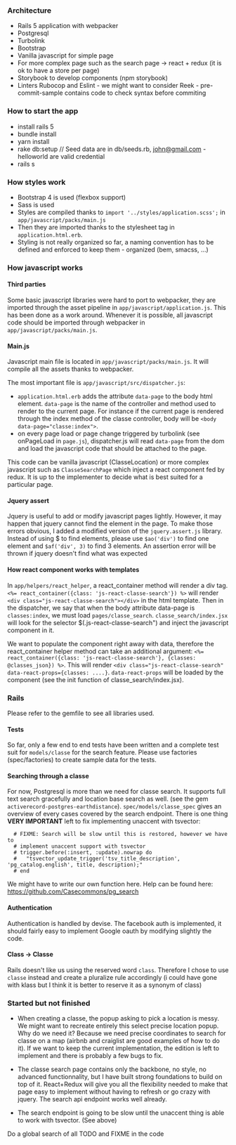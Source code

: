 ### Architecture ###
- Rails 5 application with webpacker
- Postgresql
- Turbolink
- Bootstrap
- Vanilla javascript for simple page
- For more complex page such as the search page -> react + redux (it is ok to have a store per page)
- Storybook to develop components (npm storybook)
- Linters Rubocop and Eslint - we might want to consider Reek - pre-commit-sample contains code to check syntax before commiting

### How to start the app ###
- install rails 5
- bundle install
- yarn install
- rake db:setup  // Seed data are in db/seeds.rb, john@gmail.com - helloworld are valid credential
- rails s

### How styles work
- Bootstrap 4 is used (flexbox support)
- Sass is used
- Styles are compiled thanks to `import '../styles/application.scss';` in `app/javascript/packs/main.js`
- Then they are imported thanks to the stylesheet tag in `application.html.erb`.
- Styling is not really organized so far, a naming convention has to be defined and enforced to keep them -
 organized (bem, smacss, ...)

### How javascript works

#### Third parties
Some basic javascript libraries were hard to port to webpacker, they are imported through the asset pipeline in `app/javascript/application.js`. This has been done as a work around. Whenever it is possible, all javascript code should be imported through webpacker in `app/javascript/packs/main.js`.

#### Main.js
Javascript main file is located in `app/javascript/packs/main.js`. It will compile all the assets thanks to webpacker.

The most important file is `app/javascript/src/dispatcher.js`:
- `application.html.erb` adds the attribute `data-page` to the body html element. `data-page` is the name of the controller and method used to render to the current page. For instance if the current page is rendered through the index method of the classe controller, body will be `<body data-page="classe:index">`.
- on every page load or page change triggered by turbolink (see onPageLoad in `page.js`), dispatcher.js will read `data-page` from the dom and load the javascript code that should be attached to the page.

This code can be vanilla javascript (ClasseLocation) or more complex javascript such as `ClasseSearchPage` which inject a react component fed by redux. It is up to the implementer to decide what is best suited for a particular page.

#### Jquery assert
Jquery is useful to add or modify javascript pages lightly. However, it may happen that jquery cannot find the element in the page. To make those errors obvious, I added a modified version of the `jquery.assert.js` library. Instead of using $ to find elements, please use `$ao('div')` to find one element and `$af('div', 3)` to find 3 elements. An assertion error will be thrown if jquery doesn't find what was expected

#### How react component works with templates
In `app/helpers/react_helper`, a react_container method will render a div tag.
`<%= react_container({class: 'js-react-classe-search'}) %>` will render `<div class="js-react-classe-search"></div>` in the html template. Then in the dispatcher, we say that when the body attribute data-page is `classes:index`, we must load `pages/classe_search`. `classe_search/index.jsx` will look for the selector $(.js-react-classe-search") and inject the javascript component in it.

We want to populate the component right away with data, therefore the react_container helper method can take an additional argument:
`<%= react_container({class: 'js-react-classe-search'}, {classes: @classes_json}) %>`. This will render
`<div class="js-react-classe-search" data-react-props={classes: ....}`. `data-react-props` will be loaded by the component (see the init function of classe_search/index.jsx).

### Rails

Please refer to the gemfile to see all libraries used.

#### Tests

So far, only a few end to end tests have been written and a complete test suit for `models/classe` for the search feature. Please use factories (spec/factories) to create sample data for the tests.

#### Searching through a classe

For now, Postgresql is more than we need for classe search. It supports full text search gracefully and location base search as well. (see the gem `activerecord-postgres-earthdistance`). `spec/models/classe_spec` gives an overview of every cases covered by the search endpoint. There is one thing **VERY IMPORTANT** left to fix implementing unaccent with tsvector:

```
  # FIXME: Search will be slow until this is restored, however we have to
  # implement unaccent support with tsvector
  # trigger.before(:insert, :update).nowrap do
  #   "tsvector_update_trigger('tsv_title_description', 'pg_catalog.english', title, description);"
  # end
```

We might have to write our own function here. Help can be found here: https://github.com/Casecommons/pg_search

#### Authentication

Authentication is handled by devise. The facebook auth is implemented, it should fairly easy to implement Google oauth by modifying slightly the code.

#### Class -> Classe

Rails doesn't like us using the reserved word `class`. Therefore I chose to use `classe` instead and create a pluralize rule accordingly (i could have gone with klass but I think it is better to reserve it as a synonym of class)

### Started but not finished
- When creating a classe, the popup asking to pick a location is messy. We might want to recreate entirely this select precise location popup. Why do we need it? Because we need precise coordinates to search for classe on a map (airbnb and craiglist are good examples of how to do it). If we want to keep the current implementation, the edition is left to implement and there is probably a few bugs to fix.

- The classe search page contains only the backbone, no style, no advanced functionnality, but I have built strong foundations to build on top of it. React+Redux will give you all the flexibility needed to make that page easy to implement without having to refresh or go crazy with jquery. The search api endpoint works well already.

- The search endpoint is going to be slow until the unaccent thing is able to work with tsvector. (See above)

Do a global search of all TODO and FIXME in the code

